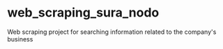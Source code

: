 # web_scraping_sura_nodo
Web scraping project for searching information related to the company's business
